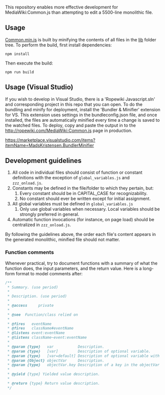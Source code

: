 This repository enables more effective development for MediaWiki:Common.js than attempting to edit a 5500-line monolithic file.

## Usage

[Common.min.js](out/Common.min.js) is built by minifying the contents of all files in the [lib](lib) folder tree.  To perform the build, first install dependencies:

```shell
npm install
```

Then execute the build:

```shell
npm run build
```

## Usage (Visual Studio)
If you wish to develop in Visual Studio, there is a 'Ropewiki Javascript.sln' and corresponding project in this repo that you can open. To do the bundling and minify for deployment, install the 'Bundler & Minifier' extension for VS. This extension uses settings in the bundleconfig.json file, and once installed, the files are automatically minified every time a change is saved to the watched files. To deploy, copy and paste the output in to the http://ropewiki.com/MediaWiki:Common.js page in production.

https://marketplace.visualstudio.com/items?itemName=MadsKristensen.BundlerMinifier


## Development guidelines

1. All code in individual files should consist of function or constant definitions with the exception of `global_variables.js` and `zzz_onload.js`.
1. Constants may be defined in the file/folder to which they pertain, but:
   1. Every constant should be in CAPITAL_CASE for recognizability.
   1. No constant should ever be written except for initial assignment.
1. All global variables must be defined in `global_variables.js`
   1. Only use global variables when necessary.  Local variables should be strongly preferred in general.
1. Automatic function invocations (for instance, on page load) should be centralized in `zzz_onload.js`.

By following the guidelines above, the order each file's content appears in the generated monolithic, minified file should not matter.

### Function comments

Whenever practical, try to document functions with a summary of what the function does, the input parameters, and the return value.  Here is a long-form format to model comments after:

```javascript
/**
 * Summary. (use period)
 *
 * Description. (use period)
 *
 * @access     private
 *
 * @see  Function/class relied on
 *
 * @fires   eventName
 * @fires   className#eventName
 * @listens event:eventName
 * @listens className~event:eventName
 *
 * @param {type}   var           Description.
 * @param {type}   [var]         Description of optional variable.
 * @param {type}   [var=default] Description of optional variable with default variable.
 * @param {Object} objectVar     Description.
 * @param {type}   objectVar.key Description of a key in the objectVar parameter.
 *
 * @yield {type} Yielded value description.
 *
 * @return {type} Return value description.
 */
```

